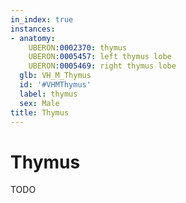 ```yaml
---
in_index: true
instances:
- anatomy:
    UBERON:0002370: thymus
    UBERON:0005457: left thymus lobe
    UBERON:0005469: right thymus lobe
  glb: VH_M_Thymus
  id: '#VHMThymus'
  label: thymus
  sex: Male
title: Thymus
---
```


# Thymus

TODO